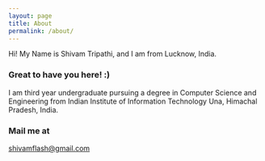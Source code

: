 ```yaml
---
layout: page
title: About
permalink: /about/
---
```


Hi! My Name is Shivam Tripathi, and I am from Lucknow, India.

### Great to have you here! :)

I am third year undergraduate pursuing a degree in Computer Science and Engineering from Indian Institute of Information Technology Una, Himachal Pradesh, India.

### Mail me at

[shivamflash@gmail.com](mailto:shivamflash@gmail.com)